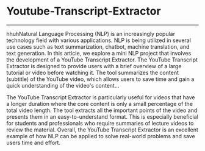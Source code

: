 # Youtube-Transcript-Extractor
---
hhuhNatural Language Processing (NLP) is an increasingly popular technology field with various applications. NLP is being utilized in several use cases such as text summarization, chatbot, machine translation, and text generation. In this article, we explore a mini NLP project that involves the development of a YouTube Transcript Extractor. The YouTube Transcript Extractor is designed to provide users with a brief overview of a large tutorial or video before watching it. The tool summarizes the content (subtitle) of the YouTube video, which allows users to save time and gain a quick understanding of the video's content...

The YouTube Transcript Extractor is particularly useful for videos that have a longer duration where the core content is only a small percentage of the total video length. The tool extracts all the important points of the video and presents them in an easy-to-understand format. This is especially beneficial for students and professionals who require summaries of lecture videos to review the material. Overall, the YouTube Transcript Extractor is an excellent example of how NLP can be applied to solve real-world problems and save users time and effort.
